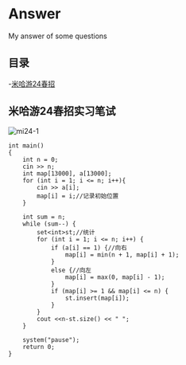 # Answer
My answer of some questions
## 目录
  -[米哈游24春招](#米哈游24春招实习笔试)
  





## 米哈游24春招实习笔试

![mi24-1](./question.mi24-1.png)

```
int main()
{
	int n = 0;
	cin >> n;
	int map[13000], a[13000];
	for (int i = 1; i <= n; i++){
		cin >> a[i];
		map[i] = i;//记录初始位置
	}

	int sum = n;
	while (sum--) {
		set<int>st;//统计
		for (int i = 1; i <= n; i++) {
			if (a[i] == 1) {//向右
				map[i] = min(n + 1, map[i] + 1);
			}
			else {//向左
				map[i] = max(0, map[i] - 1);
			}
			if (map[i] >= 1 && map[i] <= n) {
				st.insert(map[i]);
			}
		}
		cout <<n-st.size() << " ";
	}

	system("pause");
	return 0;
}
```




